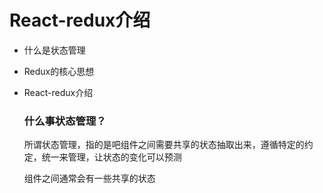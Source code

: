 # React-redux介绍
* 什么是状态管理
* Redux的核心思想
* React-redux介绍
  
  ### 什么事状态管理？

  所谓状态管理，指的是吧组件之间需要共享的状态抽取出来，遵循特定的约定，统一来管理，让状态的变化可以预测

  组件之间通常会有一些共享的状态